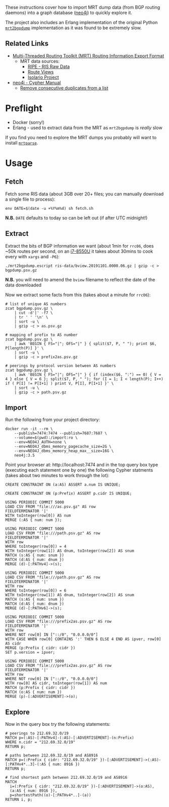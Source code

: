 These instructions cover how to import MRT dump data (from BGP routing daemons) into a graph database ([neo4j](https://neo4j.com/)) to quickly explore it.

The project also includes an Erlang implementation of the original Python [`mrt2bgpdump`](https://github.com/t2mune/mrtparse) implementation as it was found to be extremely slow.

## Related Links

 * [Multi-Threaded Routing Toolkit (MRT) Routing Information Export Format](https://tools.ietf.org/html/rfc6396)
     * MRT data sources:
         * [RIPE - RIS Raw Data](https://www.ripe.net/analyse/internet-measurements/routing-information-service-ris/ris-raw-data)
         * [Route Views](http://www.routeviews.org)
         * [Isolario Project](https://www.isolario.it)
 * [neo4j - Cypher Manual](https://neo4j.com/docs/cypher-manual/current/)
     * [Remove consecutive duplicates from a list](https://markhneedham.com/blog/2019/01/12/neo4j-cypher-remove-consecutive-duplicates/)

# Preflight

 * Docker (sorry!)
 * Erlang - used to extract data from the MRT as `mrt2bgpdump` is *really* slow

If you find you need to explore the MRT dumps you probably will want to install [`mrtparse`](https://github.com/t2mune/mrtparse).

# Usage

## Fetch

Fetch some RIS data (about 3GB over 20+ files; you can manually download a single file to process):

    env DATE=$(date -u +%Y%m%d) sh fetch.sh

**N.B.** `DATE` defaults to today so can be left out (if after UTC midnight!) 

## Extract

Extract the bits of BGP information we want (about 1min for `rrc06`, does ~50k routes per second, on an [i7-8550U](https://ark.intel.com/content/www/us/en/ark/products/122589/intel-core-i7-8550u-processor-8m-cache-up-to-4-00-ghz.html) it takes about 30mins to cook every with `xargs` and `-P6`):

    ./mrt2bgpdump.escript ris-data/bview.20191101.0000.06.gz | gzip -c > bgpdump.psv.gz

**N.B.** you will need to amend the `bview` filename to reflect the date of the data downloaded

Now we extract some facts from this (takes about a minute for `rrc06`):

    # list of unique AS numbers
    zcat bgpdump.psv.gz \
        | cut -d'|' -f7 \
        | tr ' ' '\n' \
        | sort -u \
        | gzip -c > as.psv.gz

    # mapping of prefix to AS number
    zcat bgpdump.psv.gz \
        | awk 'BEGIN { FS="|"; OFS="|" } { split($7, P, " "); print $6, P[length(P)] }' \
        | sort -u \
        | gzip -c > prefix2as.psv.gz

    # peerings by protocol version between AS numbers
    zcat bgpdump.psv.gz \
        | awk 'BEGIN { FS="|"; OFS="|" } { if (index($6, ":") == 0) { V = 4 } else { V = 6 }; split($7, P, " "); for (I = 1; I < length(P); I++) if ( P[I] != P[I+1] ) print V, P[I], P[I+1] }' \
        | sort -u \
        | gzip -c > path.psv.gz

## Import

Run the following from your project directory:

    docker run -it --rm \
        --publish=7474:7474 --publish=7687:7687 \
        --volume=$(pwd):/import:ro \
        --env=NEO4J_AUTH=none \
        --env=NEO4J_dbms_memory_pagecache_size=2G \
        --env=NEO4J_dbms_memory_heap_max__size=16G \
        neo4j:3.5

Point your browser at: http://localhost:7474 and in the top query box type (executing each statement one by one) the following Cypher statments (takes about two minutes to work through the lot):

    CREATE CONSTRAINT ON (a:AS) ASSERT a.num IS UNIQUE;

    CREATE CONSTRAINT ON (p:Prefix) ASSERT p.cidr IS UNIQUE;

    USING PERIODIC COMMIT 5000
    LOAD CSV FROM "file:///as.psv.gz" AS row
    FIELDTERMINATOR '|'
    WITH toInteger(row[0]) AS num
    MERGE (:AS { num: num });

    USING PERIODIC COMMIT 5000
    LOAD CSV FROM "file:///path.psv.gz" AS row
    FIELDTERMINATOR '|'
    WITH row
    WHERE toInteger(row[0]) = 4
    WITH toInteger(row[1]) AS dnum, toInteger(row[2]) AS snum
    MATCH (s:AS { num: snum })
    MATCH (d:AS { num: dnum })
    MERGE (d)-[:PATHv4]->(s);

    USING PERIODIC COMMIT 5000
    LOAD CSV FROM "file:///path.psv.gz" AS row
    FIELDTERMINATOR '|'
    WITH row
    WHERE toInteger(row[0]) = 6
    WITH toInteger(row[1]) AS dnum, toInteger(row[2]) AS snum
    MATCH (s:AS { num: snum })
    MATCH (d:AS { num: dnum })
    MERGE (d)-[:PATHv6]->(s);

    USING PERIODIC COMMIT 5000
    LOAD CSV FROM "file:///prefix2as.psv.gz" AS row
    FIELDTERMINATOR '|'
    WITH row
    WHERE NOT row[0] IN ["::/0", "0.0.0.0/0"]
    WITH CASE WHEN row[0] CONTAINS ':' THEN 6 ELSE 4 END AS ipver, row[0] AS cidr
    MERGE (p:Prefix { cidr: cidr })
    SET p.version = ipver;

    USING PERIODIC COMMIT 5000
    LOAD CSV FROM "file:///prefix2as.psv.gz" AS row
    FIELDTERMINATOR '|'
    WITH row
    WHERE NOT row[0] IN ["::/0", "0.0.0.0/0"]
    WITH row[0] AS cidr, toInteger(row[1]) AS num
    MATCH (p:Prefix { cidr: cidr })
    MATCH (o:AS { num: num })
    MERGE (p)-[:ADVERTISEMENT]->(o);

## Explore

Now in the query box try the following statements:

    # peerings to 212.69.32.0/19
    MATCH p=(:AS)-[:PATHv4]-(:AS)-[:ADVERTISEMENT]-(n:Prefix)
    WHERE n.cidr = "212.69.32.0/19"
    RETURN p;

    # paths between 212.69.32.0/19 and AS8916
    MATCH p=(:Prefix { cidr: "212.69.32.0/19" })-[:ADVERTISEMENT]->(:AS)-[:PATHv4*..3]-(:AS { num: 8916 })
    RETURN p;

    # find shortest path between 212.69.32.0/19 and AS8916
    MATCH
      i=(:Prefix { cidr: "212.69.32.0/19" })-[:ADVERTISEMENT]->(o:AS),
      (a:AS { num: 8916 }),
      p=shortestPath((o)-[:PATHv4*..]-(a))
    RETURN i, p;

